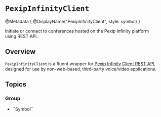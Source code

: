 # ``PexipInfinityClient``

@Metadata {
    @DisplayName("PexipInfinityClient", style: symbol)
}

Initiate or connect to conferences hosted on the Pexip Infinity platform using REST API.

## Overview

``PexipInfinityClient`` is a fluent wrapper for [Pexip Infinity Client REST API](https://docs.pexip.com/api_client/api_rest.htm), designed for use by non-web-based, third-party voice/video applications.

## Topics

### <!--@START_MENU_TOKEN@-->Group<!--@END_MENU_TOKEN@-->

- <!--@START_MENU_TOKEN@-->``Symbol``<!--@END_MENU_TOKEN@-->
